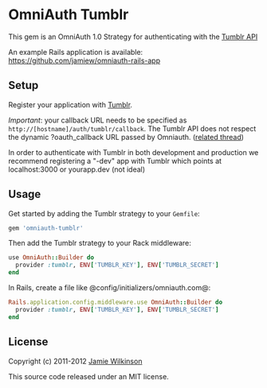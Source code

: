 OmniAuth Tumblr
================

This gem is an OmniAuth 1.0 Strategy for authenticating with the [Tumblr API](http://developers.tumblr.com)

An example Rails application is available:
<https://github.com/jamiew/omniauth-rails-app>


Setup
-----

Register your application with [Tumblr](http://www.tumblr.com/oauth/apps).

*Important*: your callback URL needs to be specified as `http://[hostname]/auth/tumblr/callback`.
The Tumblr API does not respect the dynamic ?oauth_callback URL passed by Omniauth. ([related thread](https://groups.google.com/forum/?fromgroups#!searchin/tumblr-api/callback$20url/tumblr-api/5k_afNDUB5s/gfaNMnRtINoJ))

In order to authenticate with Tumblr in both development and production we recommend
registering a "-dev" app with Tumblr which points at localhost:3000 or yourapp.dev (not ideal)

Usage
-----

Get started by adding the Tumblr strategy to your `Gemfile`:

```ruby
gem 'omniauth-tumblr'
```

Then add the Tumblr strategy to your Rack middleware:

```ruby
use OmniAuth::Builder do
  provider :tumblr, ENV['TUMBLR_KEY'], ENV['TUMBLR_SECRET']
end
```

In Rails, create a file like @config/initializers/omniauth.com@:

```ruby
Rails.application.config.middleware.use OmniAuth::Builder do
  provider :tumblr, ENV['TUMBLR_KEY'], ENV['TUMBLR_SECRET']
end
```


License
-------

Copyright (c) 2011-2012 [Jamie Wilkinson](http://jamiedubs.com)

This source code released under an MIT license.


